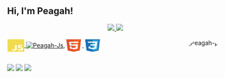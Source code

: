 ## Hi, I'm Peagah!
<div align="center">
  <a href="https://github.com/Peagah-Vieira">
  <img height="180em" src="https://github-readme-stats.vercel.app/api?username=Peagah-Vieira&show_icons=true&theme=dracula&include_all_commits=true&count_private=true"/>
  <img height="180em" src="https://github-readme-stats.vercel.app/api/top-langs/?username=Peagah-Vieira&layout=compact&langs_count=7&theme=dracula"/>
</div>
<div style="display: inline_block"><br>
  <img align="center" alt="Peagah-Js" height="30" width="40" src="https://raw.githubusercontent.com/devicons/devicon/master/icons/javascript/javascript-plain.svg">
  <img align="center" alt="Peagah-Js" height="30" width="40" src="https://img.shields.io/badge/PHP-777BB4?style=for-the-badge&logo=php&logoColor=white">
  <img align="center" alt="Peagah-HTML" height="30" width="40" src="https://raw.githubusercontent.com/devicons/devicon/master/icons/html5/html5-original.svg">
  <img align="center" alt="Peagah-CSS" height="30" width="40" src="https://raw.githubusercontent.com/devicons/devicon/master/icons/css3/css3-original.svg">
  <img align="right" alt="Peagah-pic" height="150" style="border-radius:50px;" src="https://img.freepik.com/vetores-gratis/astronauta-bonito-montando-foguete-e-acenando-a-mao-dos-desenhos-animados-icone-ilustracao-conceito-de-icone-de-tecnologia-cientifica_138676-2130.jpg?w=826&t=st=1662652354~exp=1662652954~hmac=9047373fb91f90d143eaccb7f0bf7ae93b204194e444d16ba11932fe7c777c82width=676&height=676">
</div>
  
  ##
 
<div> 
  <a href="https://www.instagram.com/pea_gah/" target="_blank"><img src="https://img.shields.io/badge/-Instagram-%23E4405F?style=for-the-badge&logo=instagram&logoColor=white" target="_blank"></a>
  <a href = "mailto:peagahvieira2003@gmail.com"><img src="https://img.shields.io/badge/-Gmail-%23333?style=for-the-badge&logo=gmail&logoColor=white" target="_blank"></a>
  <a href="https://www.linkedin.com/in/pedro-henrique-vieira-073b62236" target="_blank"><img src="https://img.shields.io/badge/-LinkedIn-%230077B5?style=for-the-badge&logo=linkedin&logoColor=white" target="_blank"></a> 
</div>
